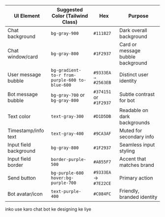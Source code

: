 | UI Element             | Suggested Color (Tailwind Class)               | Hex                    | Purpose                           |
| ---------------------- | ---------------------------------------------- | ---------------------- | --------------------------------- |
| Chat background        | `bg-gray-900`                                  | `#111827`              | Dark overall background           |
| Chat window/card       | `bg-gray-800`                                  | `#1F2937`              | Card or message bubble background |
| User message bubble    | `bg-gradient-to-r from-purple-600 to-blue-600` | `#9333EA → #2563EB`    | Distinct user identity            |
| Bot message bubble     | `bg-gray-700` or `bg-gray-800`                 | `#374151` or `#1F2937` | Subtle contrast for bot           |
| Text color             | `text-gray-300`                                | `#D1D5DB`              | Readable on dark backgrounds      |
| Timestamp/info text    | `text-gray-400`                                | `#9CA3AF`              | Muted for secondary info          |
| Input field background | `bg-gray-800`                                  | `#1F2937`              | Seamless input styling            |
| Input field border     | `border-purple-500`                            | `#A855F7`              | Accent that matches brand         |
| Send button            | `bg-purple-600 hover:bg-purple-700`            | `#9333EA` → `#7E22CE`  | Primary action                    |
| Bot avatar/icon        | `text-purple-400`                              | `#C084FC`              | Friendly, branded identity        |

inko use karo chat bot ke designing ke liye 